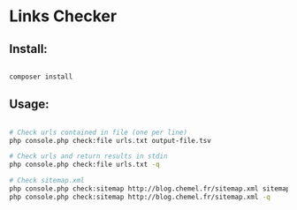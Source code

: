 # Links Checker

## Install:

```bash

composer install

```

## Usage:

```bash

# Check urls contained in file (one per line)
php console.php check:file urls.txt output-file.tsv

# Check urls and return results in stdin
php console.php check:file urls.txt -q

# Check sitemap.xml
php console.php check:sitemap http://blog.chemel.fr/sitemap.xml sitemap-check.tsv
php console.php check:sitemap http://blog.chemel.fr/sitemap.xml -q

```
